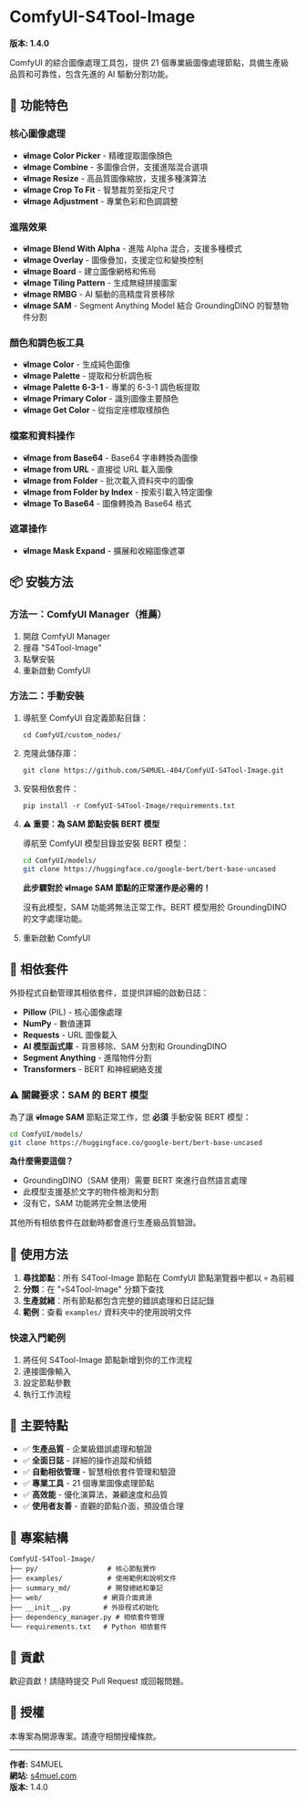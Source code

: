 # ComfyUI-S4Tool-Image

**版本: 1.4.0**

ComfyUI 的綜合圖像處理工具包，提供 21 個專業級圖像處理節點，具備生產級品質和可靠性，包含先進的 AI 驅動分割功能。

## 🚀 功能特色

### 核心圖像處理
- **💀Image Color Picker** - 精確提取圖像顏色
- **💀Image Combine** - 多圖像合併，支援進階混合選項
- **💀Image Resize** - 高品質圖像縮放，支援多種演算法
- **💀Image Crop To Fit** - 智慧裁剪至指定尺寸
- **💀Image Adjustment** - 專業色彩和色調調整

### 進階效果
- **💀Image Blend With Alpha** - 進階 Alpha 混合，支援多種模式
- **💀Image Overlay** - 圖像疊加，支援定位和變換控制
- **💀Image Board** - 建立圖像網格和佈局
- **💀Image Tiling Pattern** - 生成無縫拼接圖案
- **💀Image RMBG** - AI 驅動的高精度背景移除
- **💀Image SAM** - Segment Anything Model 結合 GroundingDINO 的智慧物件分割

### 顏色和調色板工具
- **💀Image Color** - 生成純色圖像
- **💀Image Palette** - 提取和分析調色板
- **💀Image Palette 6-3-1** - 專業的 6-3-1 調色板提取
- **💀Image Primary Color** - 識別圖像主要顏色
- **💀Image Get Color** - 從指定座標取樣顏色

### 檔案和資料操作
- **💀Image from Base64** - Base64 字串轉換為圖像
- **💀Image from URL** - 直接從 URL 載入圖像
- **💀Image from Folder** - 批次載入資料夾中的圖像
- **💀Image from Folder by Index** - 按索引載入特定圖像
- **💀Image To Base64** - 圖像轉換為 Base64 格式

### 遮罩操作
- **💀Image Mask Expand** - 擴展和收縮圖像遮罩

## 📦 安裝方法

### 方法一：ComfyUI Manager（推薦）
1. 開啟 ComfyUI Manager
2. 搜尋 "S4Tool-Image"
3. 點擊安裝
4. 重新啟動 ComfyUI

### 方法二：手動安裝
1. 導航至 ComfyUI 自定義節點目錄：
   ```
   cd ComfyUI/custom_nodes/
   ```
2. 克隆此儲存庫：
   ```
   git clone https://github.com/S4MUEL-404/ComfyUI-S4Tool-Image.git
   ```
3. 安裝相依套件：
   ```
   pip install -r ComfyUI-S4Tool-Image/requirements.txt
   ```
4. **⚠️ 重要：為 SAM 節點安裝 BERT 模型**
   
   導航至 ComfyUI 模型目錄並安裝 BERT 模型：
   ```bash
   cd ComfyUI/models/
   git clone https://huggingface.co/google-bert/bert-base-uncased
   ```
   
   **此步驟對於 💀Image SAM 節點的正常運作是必需的！**
   
   沒有此模型，SAM 功能將無法正常工作。BERT 模型用於 GroundingDINO 的文字處理功能。
   
5. 重新啟動 ComfyUI

## 🔧 相依套件

外掛程式自動管理其相依套件，並提供詳細的啟動日誌：
- **Pillow** (PIL) - 核心圖像處理
- **NumPy** - 數值運算
- **Requests** - URL 圖像載入
- **AI 模型函式庫** - 背景移除、SAM 分割和 GroundingDINO
- **Segment Anything** - 進階物件分割
- **Transformers** - BERT 和神經網絡支援

### ⚠️ **關鍵要求：SAM 的 BERT 模型**

為了讓 **💀Image SAM** 節點正常工作，您 **必須** 手動安裝 BERT 模型：

```bash
cd ComfyUI/models/
git clone https://huggingface.co/google-bert/bert-base-uncased
```

**為什麼需要這個？**
- GroundingDINO（SAM 使用）需要 BERT 來進行自然語言處理
- 此模型支援基於文字的物件檢測和分割
- 沒有它，SAM 功能將完全無法使用

其他所有相依套件在啟動時都會進行生產級品質驗證。

## 📖 使用方法

1. **尋找節點**：所有 S4Tool-Image 節點在 ComfyUI 節點瀏覽器中都以 💀 為前綴
2. **分類**：在 "💀S4Tool-Image" 分類下查找
3. **生產就緒**：所有節點都包含完整的錯誤處理和日誌記錄
4. **範例**：查看 `examples/` 資料夾中的使用說明文件

### 快速入門範例
1. 將任何 S4Tool-Image 節點新增到你的工作流程
2. 連接圖像輸入
3. 設定節點參數
4. 執行工作流程

## 🎯 主要特點

- ✅ **生產品質** - 企業級錯誤處理和驗證
- ✅ **全面日誌** - 詳細的操作追蹤和偵錯
- ✅ **自動相依管理** - 智慧相依套件管理和驗證
- ✅ **專業工具** - 21 個專業圖像處理節點
- ✅ **高效能** - 優化演算法，兼顧速度和品質
- ✅ **使用者友善** - 直觀的節點介面，預設值合理

## 📁 專案結構

```
ComfyUI-S4Tool-Image/
├── py/                 # 核心節點實作
├── examples/           # 使用範例和說明文件
├── summary_md/         # 開發總結和筆記
├── web/               # 網頁介面資源
├── __init__.py        # 外掛程式初始化
├── dependency_manager.py # 相依套件管理
└── requirements.txt   # Python 相依套件
```

## 🤝 貢獻

歡迎貢獻！請隨時提交 Pull Request 或回報問題。

## 📜 授權

本專案為開源專案。請遵守相關授權條款。

---

**作者:** S4MUEL  
**網站:** [s4muel.com](https://s4muel.com)  
**版本:** 1.4.0
